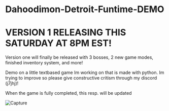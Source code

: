 # Dahoodimon-Detroit-Funtime-DEMO


# VERSION 1 RELEASING THIS SATURDAY AT 8PM EST!
Version one will finally be released with 3 bosses, 2 new game modes, finished inventory system, and more!


Demo on a little textbased game Im working on that is made with python. Im trying to improve so please give constructive critism through my discord (j7jhj)!

When the game is fully completed, this resp. will be updated




![Capture](https://github.com/j7jhj/Dahoodimon-Detroit-Funtime-DEMO/assets/157136647/6cfa8532-89fb-46f5-bf46-143ca51d5173)
